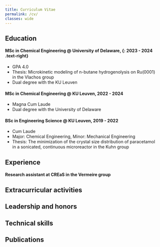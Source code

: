 ```yaml
---
title: Curriculum Vitae
permalink: /cv/
classes: wide
---
```


## Education
#### MSc in Chemical Engineering @ University of Delaware, {: 2023 - 2024 .text-right}
- GPA 4.0
- Thesis: Microkinetic modeling of n-butane hydrogenolysis on Ru(0001) in the Vlachos group
- Dual degree with the KU Leuven

#### MSc in Chemical Engineering @ KU Leuven, 2022 - 2024
- Magna Cum Laude
- Dual degree with the University of Delaware

#### BSc in Engineering Science @ KU Leuven, 2019 - 2022
- Cum Laude
- Major: Chemical Engineering, Minor: Mechanical Engineering
- Thesis: The minimization of the crystal size distribution of paracetamol in a sonicated, continuous microreactor in the Kuhn group

## Experience
#### Research assistant at CREaS in the Vermeire group

## Extracurricular activities

## Leadership and honors

## Technical skills

## Publications